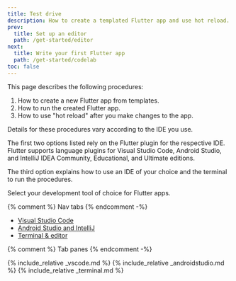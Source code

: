```yaml
---
title: Test drive
description: How to create a templated Flutter app and use hot reload.
prev:
  title: Set up an editor
  path: /get-started/editor
next:
  title: Write your first Flutter app
  path: /get-started/codelab
toc: false
---
```


This page describes the following procedures:

1. How to create a new Flutter app from templates.
1. How to run the created Flutter app.
1. How to use "hot reload" after you make changes to the app.

Details for these procedures vary according to the IDE you use.

The first two options listed rely on the Flutter plugin for
the respective IDE.
Flutter supports language plugins for Visual Studio Code,
Android Studio, and IntelliJ IDEA Community, Educational, and
Ultimate editions.

The third option explains how to use an IDE of your choice and the terminal
to run the procedures.

Select your development tool of choice for Flutter apps.

{% comment %} Nav tabs {% endcomment -%}
<ul class="nav nav-tabs" id="editor-setup" role="tablist">
  <li class="nav-item">
    <a class="nav-link active" id="vscode-tab" href="#vscode" role="tab" aria-controls="vscode" aria-selected="true">Visual Studio Code</a>
  </li>
  <li class="nav-item">
    <a class="nav-link" id="androidstudio-tab" href="#androidstudio" role="tab" aria-controls="androidstudio" aria-selected="false">Android Studio and IntelliJ</a>
  </li>
  <li class="nav-item">
    <a class="nav-link" id="terminal-tab" href="#terminal" role="tab" aria-controls="terminal" aria-selected="false">Terminal & editor</a>
  </li>
</ul>

{% comment %} Tab panes {% endcomment -%}
<div class="tab-content">
  {% include_relative _vscode.md %}
  {% include_relative _androidstudio.md %}
  {% include_relative _terminal.md %}
</div>
